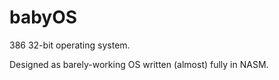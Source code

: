 # babyOS

386 32-bit operating system.

Designed as barely-working OS written (almost) fully in NASM.

